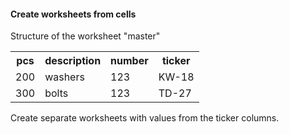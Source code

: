 <h4>Create worksheets from cells</h4>
<p>Structure of the worksheet "master"</p>
<table style="width:100%">
  <tr>
    <th>pcs</th>
    <th>description</th>
    <th>number</th>
    <th>ticker</th>
  </tr>
  <tr>
    <td>200</td>
    <td>washers</td>
    <td>123</td>
    <td>KW-18</td>
  </tr>
    <tr>
    <td>300</td>
    <td>bolts</td>
    <td>123</td>
    <td>TD-27</td>
  </tr>
</table>

<p>Create separate worksheets with values from the ticker columns.</p>
